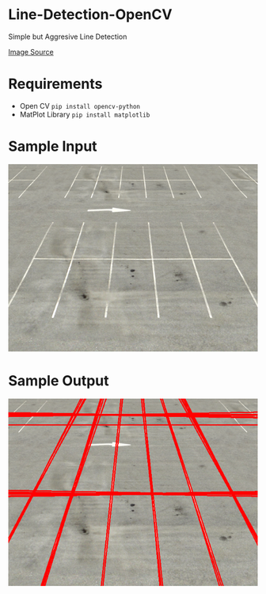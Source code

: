 # Line-Detection-OpenCV
Simple but Aggresive Line Detection

[Image Source](https://stackoverflow.com/questions/45322630/how-to-detect-lines-in-opencv)

# Requirements
- Open CV `pip install opencv-python`
- MatPlot Library `pip install matplotlib`

# Sample Input
![image](https://github.com/TatshSiow/Line-Detection-OpenCV/blob/main/Sample_1.png)

# Sample Output
![Image](https://github.com/TatshSiow/Line-Detection-OpenCV/blob/main/Output/Sample_1_Output.png)
